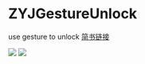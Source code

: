 # ZYJGestureUnlock
use gesture to unlock
[简书链接](http://www.jianshu.com/p/e829c09a0bba)

 ![](https://github.com/smlkts/ZYJGestureUnlock/raw/master/0.gif) 
 ![](https://github.com/smlkts/ZYJGestureUnlock/raw/master/1.gif)
